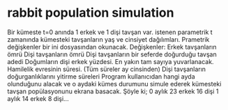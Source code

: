 # rabbit population simulation

Bir kümeste t=0 anında 1 erkek ve 1 dişi tavşan  var. istenen parametrik t zamanında kümesteki tavşanların yaş ve cinsiyet dağılımları.
Prametrik değişkenler bir ini dosyasından okunacak. Değişkenler:
Erkek tavşanların ömrü
Dişi  tavşanların ömrü
Dişi tavşanların bir seferde  doğurduğu tavşan adedi
Doğumların dişi erkek yüzdesi. En yakın tam sayıya yuvarlanacak.
Hamilelik evresinin süresi. (Tüm süreler ay cinsinden)
Dişi tavşanların  doğurganlıklarını yitirme  süreleri
Program kullanıcıdan hangi ayda  olunduğunu alacak ve o aydaki kümes durumunu simule ederek  kümesteki tavşan popülasyonunu ekrana basacak.  Şöyle ki;
   0 aylık 23 erkek 16 dişi
   1 aylık 14  erkek 8  dişi...
